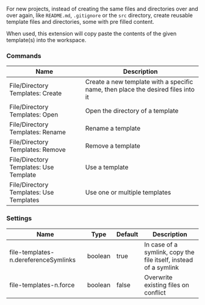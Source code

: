 For new projects, instead of creating the same files and directories over and over again,
like `README.md`, `.gitignore` or the `src` directory, create reusable template files and directories,
some with pre filled content.

When used, this extension will copy paste the contents of the given template(s) into the workspace.

### Commands
| Name | Description |
| - | - |
| File/Directory Templates: Create | Create a new template with a specific name, then place the desired files into it |
| File/Directory Templates: Open | Open the directory of a template |
| File/Directory Templates: Rename | Rename a template |
| File/Directory Templates: Remove | Remove a template |
| File/Directory Templates: Use Template | Use a template |
| File/Directory Templates: Use Templates | Use one or multiple templates |

### Settings
| Name | Type | Default | Description |
| - | - | - | - |
| file-templates-n.dereferenceSymlinks | boolean | true | In case of a symlink, copy the file itself, instead of a symlink |
| file-templates-n.force | boolean | false | Overwrite existing files on conflict |
